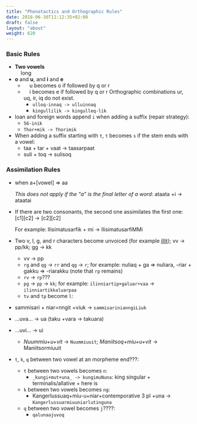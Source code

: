 ```yaml
---
title: "Phonotactics and Orthographic Rules"
date: 2018-06-30T11:12:35+02:00
draft: false
layout: "about"
weight: 620
---
```

### Basic Rules

* **Two vowels**  
&nbsp;&nbsp;&nbsp;&nbsp;long
* **o** and **u**, and **i** and **e**
   * &nbsp;&nbsp;&nbsp;&nbsp;u becomes o if followed by q or r
   * &nbsp;&nbsp;&nbsp;&nbsp;i becomes e if followed by q or r
    Orthographic combinations ur, uq, ir, iq do not exist.
     * `ulloq-innaq -> ulluinnaq`
     * `kingullilik -> kingulleq-lik`
* loan and foreign words append `i` when adding a suffix (repair strategy):
  * `56-inik`
  * `Thor+mik -> Thorimik`
* When adding a suffix starting with `t`, `t` becomes `s` if the stem ends with a vowel:
  * taa + tar + vaat -> taasarpaat
  * suli + toq -> sulisoq 


### Assimilation Rules
*   when a+\[vowel\] => aa
    
    _This does not apply if the "a" is the final letter of a word_: ataata +i -> ataatai
*   If there are two consonants, the second one assimilates the first one: \[c1\]\[c2\] -> \[c2\]\[c2\]

    For example: Ilisimatusarfik + mi -> IlisimatusarfiMMi
    
*   Two v, l, g, and r characters become unvoiced (for example [illit](pronunciation.html)); vv -> pp/kk; gg -> kk
    * vv -> pp
    * `rg` and `qg` -> `rr` and `qg` -> `r`; for example: nuliaq + ga => nuliara, -riar + gakku => -riarakku (note that `rp` remains)
    * `rv` -> `rp`???
    * `pg` -> `pp` -> `kk`; for example: `ilinniartip+galuar+vaa` -> `ilinniartikkaluarpaa`
    * `tv` and `tp` become `l`:
  * sammisari + niar=nngit +viuk -> `sammisarinianngiLiuk`
* ...uva... -> ua (taku +vara -&gt; takuara)
* ...uvi... -> ui

  * _Nuummiu+u+vit_ -> `Nuummiuuit`; _Maniitsoq+miu+u+vit_ -\> Maniitsormiuuit
* `t`, `k`, `q` between two vowel at an morpheme end???:
  * `t` between two vowels becomes `n`:
    * `_kungi+mut+una_ -> kungimuNuna`:  king singular + terminalis/allative + here is
  * `k` between two vowels becomes `ng`:
    * Kangerlussuaq+miu-u+niar+contemporative 3 pl +una -> `Kangerlussuarmiuuniarlutinguna`
  * `q` between two vowel becomes `j`????:
    * `qalunaajuvoq`
